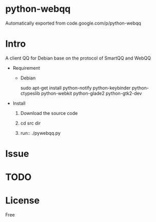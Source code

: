 # python-webqq
Automatically exported from code.google.com/p/python-webqq

Intro
================================
  
  A client QQ for Debian base on the protocol of SmartQQ and WebQQ

+ Requirement

  - Debian 
    
    sudo apt-get install python-notify python-keybinder python-ctypeslib python-webkit python-glade2 python-gtk2-dev

+ Install

    1. Download the source code
    
    2. cd src dir
    
    3. run::
        ./pywebqq.py
  
Issue
================================

TODO
================================

License
================================

  Free
